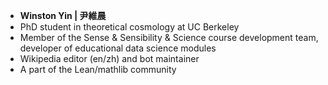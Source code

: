 - **Winston Yin | 尹維晨**
- PhD student in theoretical cosmology at UC Berkeley
- Member of the Sense & Sensibility & Science course development team, developer of educational data science modules
- Wikipedia editor (en/zh) and bot maintainer
- A part of the Lean/mathlib community
